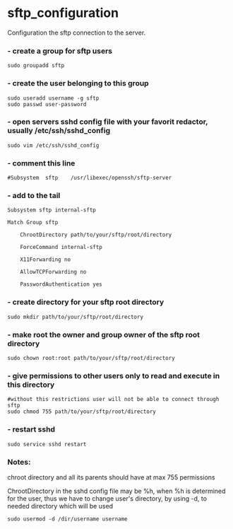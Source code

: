 # sftp_configuration
Configuration the sftp connection to the server.

### - create a group for sftp users
	sudo groupadd sftp

### - create the user belonging to this group
	sudo useradd username -g sftp
	sudo passwd user-password

### - open servers sshd config file with your favorit redactor, usually /etc/ssh/sshd_config
	sudo vim /etc/ssh/sshd_config

### - comment this line
	#Subsystem	sftp	/usr/libexec/openssh/sftp-server

### - add to the tail
	Subsystem sftp internal-sftp

	Match Group sftp

		ChrootDirectory path/to/your/sftp/root/directory
	
		ForceCommand internal-sftp
	
		X11Forwarding no
	
		AllowTCPForwarding no
	
		PasswordAuthentication yes
 
### - create directory for your sftp root directory
	sudo mkdir path/to/your/sftp/root/directory

### - make root the owner and group owner of the sftp root directory
	sudo chown root:root path/to/your/sftp/root/directory

### - give permissions to other users only to read and execute in this directory 
	#without this restrictions user will not be able to connect through sftp
	sudo chmod 755 path/to/your/sftp/root/directory

### - restart sshd
	sudo service sshd restart

### Notes:
chroot directory and all its parents should have at max 755 permissions

ChrootDirectory in the sshd config file may be %h, when %h is determined for the user,
thus we have to change user's directory, by using -d, to needed directory which will be used

	sudo usermod -d /dir/username username
